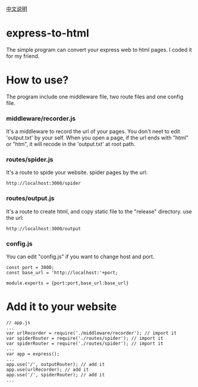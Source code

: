 [中文说明](https://www.imzcm.com/article/title/express-to-html.html)

# express-to-html
The simple program can convert your express web to html pages. I coded it for my friend. 

# How to use?
The program include one middleware file, two route files and one config file. 

### middleware/recorder.js
It's a middleware to record the url of your pages. You don't neet to edit 'output.txt' by your self. 
When you open a page, if the url ends with "html" or "htm", it will recode in the 'output.txt' at root path.

### routes/spider.js
It's a route to spide your website. 
spider pages by the url:
```
http://localhost:3000/spider
```

### routes/output.js
It's a route to create html, and copy static file to the "release" directory. 
use the url:
```
http://localhost:3000/output
```

### config.js
You can edit "config.js" if you want to change host and port.
```
const port = 3000;
const base_url = 'http://localhost:'+port;

module.exports = {port:port,base_url:base_url}
```

# Add it to your website

```
// app.js
...
var urlRecorder = require('./middleware/recorder'); // import it
var spiderRouter = require('./routes/spider'); // import it
var spiderRouter = require('./routes/spider'); // import it
...
var app = express();
...
app.use('/', outputRouter); // add it
app.use(urlRecorder); // add it
app.use('/', spiderRouter); // add it
...
```

